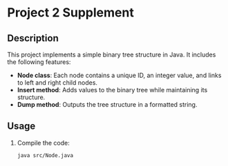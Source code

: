 # Project 2 Supplement

## Description
This project implements a simple binary tree structure in Java. It includes the following features:
- **Node class**: Each node contains a unique ID, an integer value, and links to left and right child nodes.
- **Insert method**: Adds values to the binary tree while maintaining its structure.
- **Dump method**: Outputs the tree structure in a formatted string.

## Usage
1. Compile the code:
   ```bash
   java src/Node.java
